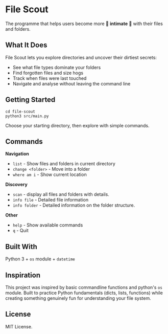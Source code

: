 # File Scout

The programme that helps users become more 🫶 **intimate** 🫶 with their files and folders.

## What It Does

File Scout lets you explore directories and uncover their dirtiest secrets:
- See what file types dominate your folders
- Find forgotten files and size hogs
- Track when files were last touched
- Navigate and analyse without leaving the command line

## Getting Started

```
cd file-scout
python3 src/main.py
```
Choose your starting directory, then explore with simple commands.

## Commands

**Navigation**
- `list` - Show files and folders in current directory
- `change <folder>` - Move into a folder
- `where am i` - Show current location

**Discovery**
- `scan` - display all files and folders with details.
- `info file` - Detailed file information
- `info folder` - Detailed information on the folder structure.

**Other**
- `help` - Show available commands
- `q` - Quit


## Built With

Python 3 + `os` module + `datetime`

## Inspiration

This project was inspired by basic commandline functions and python's `os` module.
Built to practice Python fundamentals (dicts, lists, functions) while creating something genuinely fun for understanding your file system.


## License

MIT License.